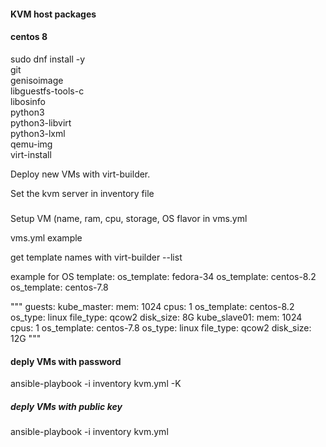 #### KVM host packages
#### centos 8 
sudo dnf install -y \
git \
genisoimage \
libguestfs-tools-c \
libosinfo \
python3 \
python3-libvirt \
python3-lxml \
qemu-img \
virt-install


Deploy new VMs with virt-builder.

Set the kvm server in inventory file

#####
Setup VM (name, ram, cpu, storage, OS flavor in vms.yml

vms.yml example


get template names with virt-builder --list

example for OS template:
os_template: fedora-34
os_template: centos-8.2
os_template: centos-7.8

"""
guests:
  kube_master:
    mem: 1024
    cpus: 1
    os_template: centos-8.2
    os_type: linux
    file_type: qcow2
    disk_size: 8G
  kube_slave01:
    mem: 1024
    cpus: 1
    os_template: centos-7.8
    os_type: linux
    file_type: qcow2
    disk_size: 12G
"""



#### deply VMs with password
ansible-playbook -i inventory kvm.yml -K 


##### deply VMs with public key
ansible-playbook -i inventory kvm.yml 

